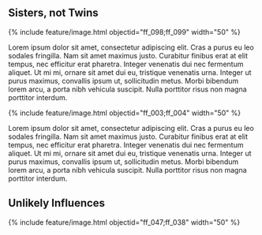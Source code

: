 ## Sisters, not Twins

{% include feature/image.html objectid="ff_098;ff_099" width="50" %}

Lorem ipsum dolor sit amet, consectetur adipiscing elit. Cras a purus eu leo sodales fringilla. Nam sit amet maximus justo. Curabitur finibus erat at elit tempus, nec efficitur erat pharetra. Integer venenatis dui nec fermentum aliquet. Ut mi mi, ornare sit amet dui eu, tristique venenatis urna. Integer ut purus maximus, convallis ipsum ut, sollicitudin metus. Morbi bibendum lorem arcu, a porta nibh vehicula suscipit. Nulla porttitor risus non magna porttitor interdum.

{% include feature/image.html objectid="ff_003;ff_004" width="50" %}

Lorem ipsum dolor sit amet, consectetur adipiscing elit. Cras a purus eu leo sodales fringilla. Nam sit amet maximus justo. Curabitur finibus erat at elit tempus, nec efficitur erat pharetra. Integer venenatis dui nec fermentum aliquet. Ut mi mi, ornare sit amet dui eu, tristique venenatis urna. Integer ut purus maximus, convallis ipsum ut, sollicitudin metus. Morbi bibendum lorem arcu, a porta nibh vehicula suscipit. Nulla porttitor risus non magna porttitor interdum.

## Unlikely Influences

{% include feature/image.html objectid="ff_047;ff_038" width="50" %}